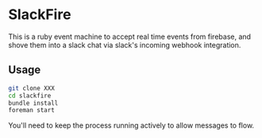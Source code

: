 # SlackFire

This is a ruby event machine to accept real time events from firebase, and
shove them into a slack chat via slack's incoming webhook integration.

## Usage
```bash
git clone XXX
cd slackfire
bundle install
foreman start
```

You'll need to keep the process running actively to allow messages to flow.
